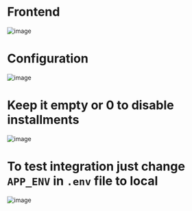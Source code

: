 # Frontend
![image](https://github.com/NawrasBukhari/postpay-botble/assets/63796900/127d688a-2740-4f2e-ab93-7a55a8d003f3)

# Configuration
![image](https://github.com/NawrasBukhari/postpay-botble/assets/63796900/372a4c9b-f01f-49fd-a8e6-c5f888eff289)
# Keep it empty or 0 to disable installments
![image](https://github.com/NawrasBukhari/postpay-botble/assets/63796900/89900c39-4924-4535-87b9-26f1d3d47f78)
# To test integration just change `APP_ENV` in `.env` file to local
![image](https://github.com/NawrasBukhari/postpay-botble/assets/63796900/87727337-9284-4893-9282-d00ec6b391f9)
